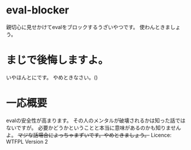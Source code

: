 # eval-blocker
親切心に見せかけてevalをブロックするうざいやつです。
使わんときましょう。

# まじで後悔しますよ。
いやほんとにです。
やめときなさい。()

# 一応概要
evalの安全性が高まります。
その人のメンタルが破壊されるかは知った話ではないですが。
必要かどうかということと本当に意味があるのかも知りませんよ。
~~マジな話場合によっちゃまずいです。やめときましょう。~~
Licence: WTFPL Version 2
